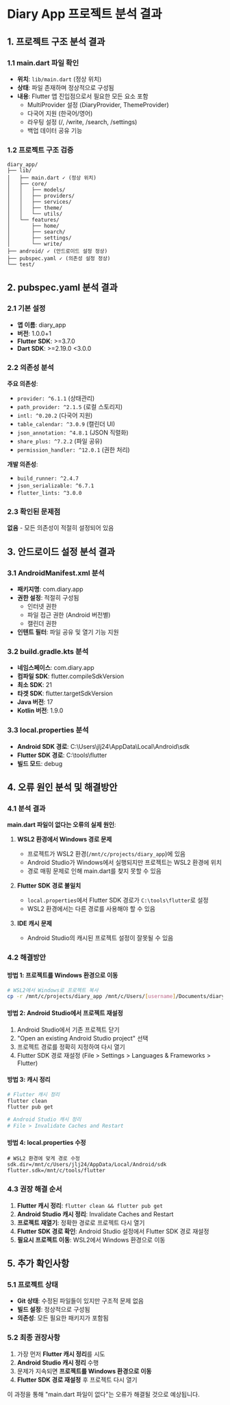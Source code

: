 # Diary App 프로젝트 분석 결과

## 1. 프로젝트 구조 분석 결과

### 1.1 main.dart 파일 확인
- **위치**: `lib/main.dart` (정상 위치)
- **상태**: 파일 존재하며 정상적으로 구성됨
- **내용**: Flutter 앱 진입점으로서 필요한 모든 요소 포함
  - MultiProvider 설정 (DiaryProvider, ThemeProvider)
  - 다국어 지원 (한국어/영어)
  - 라우팅 설정 (/, /write, /search, /settings)
  - 백업 데이터 공유 기능

### 1.2 프로젝트 구조 검증
```
diary_app/
├── lib/
│   ├── main.dart ✓ (정상 위치)
│   ├── core/
│   │   ├── models/
│   │   ├── providers/
│   │   ├── services/
│   │   ├── theme/
│   │   └── utils/
│   └── features/
│       ├── home/
│       ├── search/
│       ├── settings/
│       └── write/
├── android/ ✓ (안드로이드 설정 정상)
├── pubspec.yaml ✓ (의존성 설정 정상)
└── test/
```

## 2. pubspec.yaml 분석 결과

### 2.1 기본 설정
- **앱 이름**: diary_app
- **버전**: 1.0.0+1
- **Flutter SDK**: >=3.7.0
- **Dart SDK**: >=2.19.0 <3.0.0

### 2.2 의존성 분석
**주요 의존성**:
- `provider: ^6.1.1` (상태관리)
- `path_provider: ^2.1.5` (로컬 스토리지)
- `intl: ^0.20.2` (다국어 지원)
- `table_calendar: ^3.0.9` (캘린더 UI)
- `json_annotation: ^4.8.1` (JSON 직렬화)
- `share_plus: ^7.2.2` (파일 공유)
- `permission_handler: ^12.0.1` (권한 처리)

**개발 의존성**:
- `build_runner: ^2.4.7`
- `json_serializable: ^6.7.1`
- `flutter_lints: ^3.0.0`

### 2.3 확인된 문제점
**없음** - 모든 의존성이 적절히 설정되어 있음

## 3. 안드로이드 설정 분석 결과

### 3.1 AndroidManifest.xml 분석
- **패키지명**: com.diary.app
- **권한 설정**: 적절히 구성됨
  - 인터넷 권한
  - 파일 접근 권한 (Android 버전별)
  - 캘린더 권한
- **인텐트 필터**: 파일 공유 및 열기 기능 지원

### 3.2 build.gradle.kts 분석
- **네임스페이스**: com.diary.app
- **컴파일 SDK**: flutter.compileSdkVersion
- **최소 SDK**: 21
- **타겟 SDK**: flutter.targetSdkVersion
- **Java 버전**: 17
- **Kotlin 버전**: 1.9.0

### 3.3 local.properties 분석
- **Android SDK 경로**: C:\Users\jlj24\AppData\Local\Android\sdk
- **Flutter SDK 경로**: C:\tools\flutter
- **빌드 모드**: debug

## 4. 오류 원인 분석 및 해결방안

### 4.1 분석 결과
**main.dart 파일이 없다는 오류의 실제 원인**:

1. **WSL2 환경에서 Windows 경로 문제**
   - 프로젝트가 WSL2 환경(`/mnt/c/projects/diary_app`)에 있음
   - Android Studio가 Windows에서 실행되지만 프로젝트는 WSL2 환경에 위치
   - 경로 매핑 문제로 인해 main.dart를 찾지 못할 수 있음

2. **Flutter SDK 경로 불일치**
   - `local.properties`에서 Flutter SDK 경로가 `C:\tools\flutter`로 설정
   - WSL2 환경에서는 다른 경로를 사용해야 할 수 있음

3. **IDE 캐시 문제**
   - Android Studio의 캐시된 프로젝트 설정이 잘못될 수 있음

### 4.2 해결방안

#### 방법 1: 프로젝트를 Windows 환경으로 이동
```bash
# WSL2에서 Windows로 프로젝트 복사
cp -r /mnt/c/projects/diary_app /mnt/c/Users/[username]/Documents/diary_app
```

#### 방법 2: Android Studio에서 프로젝트 재설정
1. Android Studio에서 기존 프로젝트 닫기
2. "Open an existing Android Studio project" 선택
3. 프로젝트 경로를 정확히 지정하여 다시 열기
4. Flutter SDK 경로 재설정 (File > Settings > Languages & Frameworks > Flutter)

#### 방법 3: 캐시 정리
```bash
# Flutter 캐시 정리
flutter clean
flutter pub get

# Android Studio 캐시 정리
# File > Invalidate Caches and Restart
```

#### 방법 4: local.properties 수정
```properties
# WSL2 환경에 맞게 경로 수정
sdk.dir=/mnt/c/Users/jlj24/AppData/Local/Android/sdk
flutter.sdk=/mnt/c/tools/flutter
```

### 4.3 권장 해결 순서
1. **Flutter 캐시 정리**: `flutter clean && flutter pub get`
2. **Android Studio 캐시 정리**: Invalidate Caches and Restart
3. **프로젝트 재열기**: 정확한 경로로 프로젝트 다시 열기
4. **Flutter SDK 경로 확인**: Android Studio 설정에서 Flutter SDK 경로 재설정
5. **필요시 프로젝트 이동**: WSL2에서 Windows 환경으로 이동

## 5. 추가 확인사항

### 5.1 프로젝트 상태
- **Git 상태**: 수정된 파일들이 있지만 구조적 문제 없음
- **빌드 설정**: 정상적으로 구성됨
- **의존성**: 모든 필요한 패키지가 포함됨

### 5.2 최종 권장사항
1. 가장 먼저 **Flutter 캐시 정리**를 시도
2. **Android Studio 캐시 정리** 수행
3. 문제가 지속되면 **프로젝트를 Windows 환경으로 이동**
4. **Flutter SDK 경로 재설정** 후 프로젝트 다시 열기

이 과정을 통해 "main.dart 파일이 없다"는 오류가 해결될 것으로 예상됩니다.